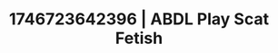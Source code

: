 ---
categories:
- Whispered desires
- Alt romance
- AI-generated
- Erotic duality
- ASMR
- POV erotica
- Cosplay
- 3D erotic games
image: /assets/images/1746723642396.webp
layout: post
seo:
  description: Featured content with artistic Scat Fetish, ABDL Play. HD images available.
  keywords: Scat Fetish, ABDL Play
  og_image: /assets/images/1746723642396.webp
  schema_type: VisualArtwork
tags:
- ABDL Play
- Scat Fetish
- '#1746723642396'
title: 1746723642396 | ABDL Play Scat Fetish
---